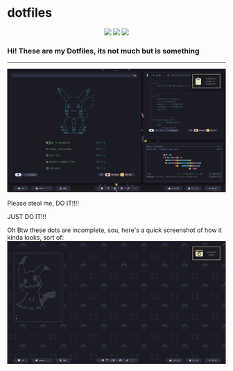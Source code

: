# dotfiles

<p align="center">
  <a href="https://github.com/FrenzyExists/dotfiles/stargazers"><img src="https://img.shields.io/github/stars/FrenzyExists/dotfiles?colorA=4c566a&colorB=BF616A&style=for-the-badge&logo=starship"></a>
  <a href="https://github.com/FrenzyExists/dotfiles/issues"><img src="https://img.shields.io/github/issues/FrenzyExists/dotfiles?colorA=4c566a&colorB=88C0D0&style=for-the-badge&logo=bugatti"></a>
  <a href="https://github.com/FrenzyExists/dotfiles/network/members"><img src="https://img.shields.io/github/forks/FrenzyExists/dotfiles?colorA=4c566a&colorB=BF616A&style=for-the-badge&logo=github"></a>

<h3>Hi! These are my Dotfiles, its not much but is something </h3>

---

<p>

<p align="center">
  <img src="screenshots/screenshot_2.png">
</p>

Please steal me, DO IT!!!!


JUST DO IT!!!

Oh Btw these dots are incomplete, sou, here's a quick screenshot of how it kinda looks, sort of:
<img src="screenshots/screenshot_1.png" alt="nord-icon" align="center">
